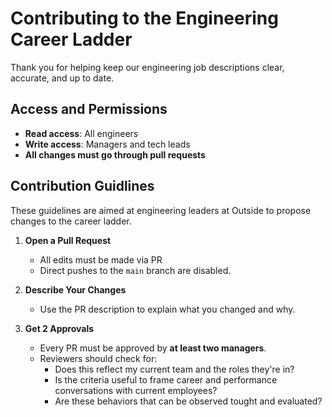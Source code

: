 # Contributing to the Engineering Career Ladder
Thank you for helping keep our engineering job descriptions clear, accurate, and up to date.

## Access and Permissions

- **Read access**: All engineers
- **Write access**: Managers and tech leads
- **All changes must go through pull requests**


## Contribution Guidlines
These guidelines are aimed at engineering leaders at Outside to propose changes to the career ladder. 

1. **Open a Pull Request**
    - All edits must be made via PR
    - Direct pushes to the `main` branch are disabled.

2. **Describe Your Changes**
    - Use the PR description to explain what you changed and why.

3. **Get 2 Approvals**
    - Every PR must be approved by **at least two managers**.
    - Reviewers should check for:
      - Does this reflect my current team and the roles they're in?
      - Is the criteria useful to frame career and performance conversations with current employees?
      - Are these behaviors that can be observed tought and evaluated?
